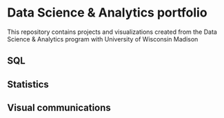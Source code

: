 # Data Science & Analytics portfolio 
This repository contains projects and visualizations created from the Data Science & Analytics program with University of Wisconsin Madison

## SQL

## Statistics

## Visual communications
